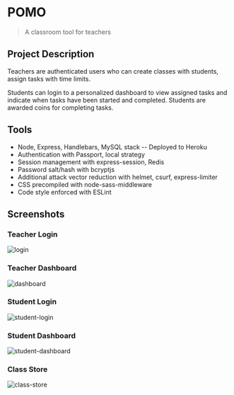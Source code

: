 # POMO

> A classroom tool for teachers

## Project Description

Teachers are authenticated users who can create classes with students, assign tasks with time limits.

Students can login to a personalized dashboard to view assigned tasks and indicate when tasks have been started and completed. Students are awarded coins for completing tasks.

## Tools

* Node, Express, Handlebars, MySQL stack -- Deployed to Heroku
* Authentication with Passport, local strategy
* Session management with express-session, Redis
* Password salt/hash with bcryptjs
* Additional attack vector reduction with helmet, csurf, express-limiter
* CSS precompiled with node-sass-middleware
* Code style enforced with ESLint

## Screenshots

### Teacher Login

![login](https://user-images.githubusercontent.com/26657982/40014873-bb4e6714-577f-11e8-94eb-dc0387c52227.png)

### Teacher Dashboard

![dashboard](https://user-images.githubusercontent.com/26657982/40015165-73510178-5780-11e8-89fa-dbeff86a70d9.png)

### Student Login

![student-login](https://user-images.githubusercontent.com/26657982/40014877-bb678ee2-577f-11e8-90f2-bad4cc674832.png)

### Student Dashboard

![student-dashboard](https://user-images.githubusercontent.com/26657982/40014875-bb5ac112-577f-11e8-8577-64357c0da663.png)

### Class Store

![class-store](https://user-images.githubusercontent.com/26657982/40014872-bb3d0cc6-577f-11e8-80d7-1d0385d14cb1.png)